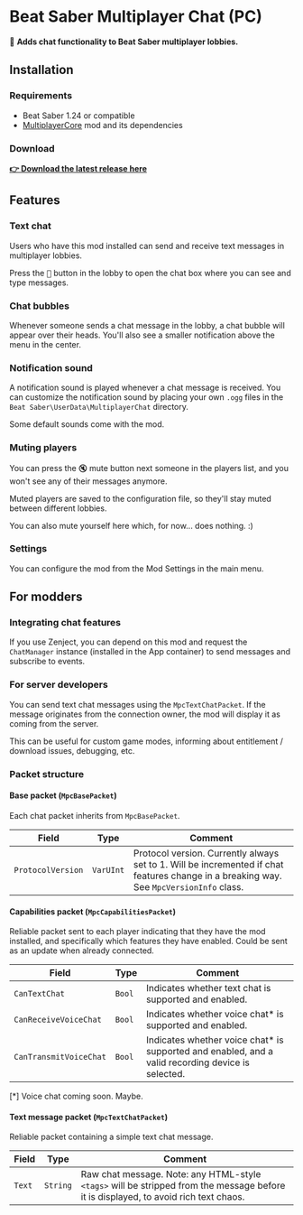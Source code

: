 ﻿# Beat Saber Multiplayer Chat (PC)

💬 **Adds chat functionality to Beat Saber multiplayer lobbies.**

## Installation

### Requirements
- Beat Saber 1.24 or compatible
- [MultiplayerCore](https://github.com/Goobwabber/MultiplayerCore#readme) mod and its dependencies

### Download
[**👉 Download the latest release here**](https://github.com/roydejong/BeatSaberMultiplayerChat/releases/latest)

## Features

### Text chat
Users who have this mod installed can send and receive text messages in multiplayer lobbies.

Press the <kbd>💬</kbd> button in the lobby to open the chat box where you can see and type messages.

### Chat bubbles
Whenever someone sends a chat message in the lobby, a chat bubble will appear over their heads. You'll also see a smaller notification above the menu in the center.

### Notification sound
A notification sound is played whenever a chat message is received. You can customize the notification sound by placing your own `.ogg` files in the `Beat Saber\UserData\MultiplayerChat` directory.

Some default sounds come with the mod.

### Muting players
You can press the <kbd>🔇</kbd> mute button next someone in the players list, and you won't see any of their messages anymore.

Muted players are saved to the configuration file, so they'll stay muted between different lobbies.

You can also mute yourself here which, for now... does nothing. :)

### Settings

You can configure the mod from the Mod Settings in the main menu.

## For modders

### Integrating chat features
If you use Zenject, you can depend on this mod and request the `ChatManager` instance (installed in the App container) to send messages and subscribe to events. 

### For server developers
You can send text chat messages using the `MpcTextChatPacket`. If the message originates from the connection owner, the mod will display it as coming from the server.

This can be useful for custom game modes, informing about entitlement / download issues, debugging, etc.

### Packet structure

#### Base packet (`MpcBasePacket`)
Each chat packet inherits from `MpcBasePacket`.

| Field             | Type      | Comment                                                                                                                                  |
|-------------------|-----------|------------------------------------------------------------------------------------------------------------------------------------------|
| `ProtocolVersion` | `VarUInt` | Protocol version. Currently always set to 1. Will be incremented if chat features change in a breaking way. See `MpcVersionInfo` class.  |

#### Capabilities packet (`MpcCapabilitiesPacket`)
Reliable packet sent to each player indicating that they have the mod installed, and specifically which features they have enabled. Could be sent as an update when already connected.

| Field                  | Type   | Comment                                                                                           |
|------------------------|--------|---------------------------------------------------------------------------------------------------|
| `CanTextChat`          | `Bool` | Indicates whether text chat is supported and enabled.                                             |
| `CanReceiveVoiceChat`  | `Bool` | Indicates whether voice chat* is supported and enabled.                                           |
| `CanTransmitVoiceChat` | `Bool` | Indicates whether voice chat* is supported and enabled, and a valid recording device is selected. |

[*] Voice chat coming soon. Maybe.

#### Text message packet  (`MpcTextChatPacket`)

Reliable packet containing a simple text chat message.

| Field             | Type     | Comment                                                                                                                             |
|-------------------|----------|-------------------------------------------------------------------------------------------------------------------------------------|
| `Text`            | `String` | Raw chat message. Note: any HTML-style `<tags>` will be stripped from the message before it is displayed, to avoid rich text chaos. |